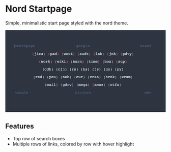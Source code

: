 # Nord Startpage

Simple, minimalistic start page styled with the nord theme.

![start page preview](preview.png)

## Features

* Top row of search boxes
* Multiple rows of links, colored by row with hover highlight
